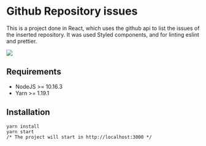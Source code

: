 # Github Repository issues

> 
This is a project done in React, which uses the github api to list the issues of the inserted repository. It was used Styled components, and for linting eslint and prettier.

<img src="https://user-images.githubusercontent.com/52503774/68357231-659c0c80-00f3-11ea-88aa-acb8c99d9129.gif" />

## Requirements
* NodeJS >= 10.16.3
* Yarn >= 1.19.1

## Installation
```
yarn install
yarn start
/* The project will start in http://localhost:3000 */
```
